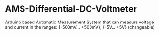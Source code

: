 # AMS-Differential-DC-Voltmeter
Arduino based Automatic Measurement System that can measure voltage and current in the ranges: {-500mV... +500mV}, {-5V... +5V} (changeable)
